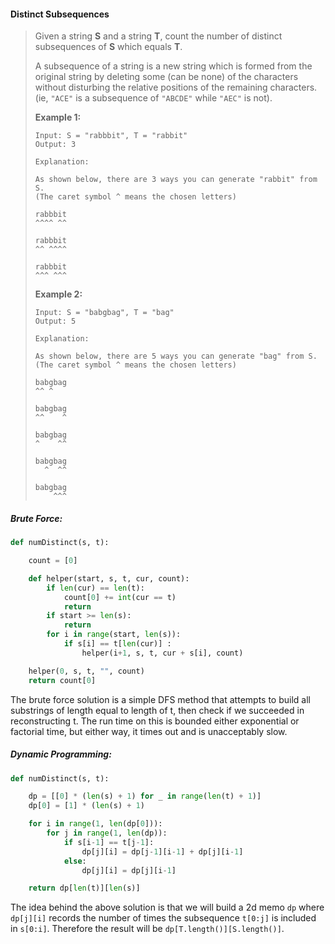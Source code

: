 #### Distinct Subsequences

> Given a string **S** and a string **T**, count the number of distinct subsequences of **S** which equals **T**.
>
> A subsequence of a string is a new string which is formed from the original string by deleting some \(can be none\) of the characters without disturbing the relative positions of the remaining characters. \(ie, `"ACE"` is a subsequence of `"ABCDE"` while `"AEC"` is not\).
>
> **Example 1:**
>
> ```
> Input: S = "rabbbit", T = "rabbit"
> Output: 3
>
> Explanation:
>
> As shown below, there are 3 ways you can generate "rabbit" from S.
> (The caret symbol ^ means the chosen letters)
>
> rabbbit
> ^^^^ ^^
>
> rabbbit
> ^^ ^^^^
>
> rabbbit
> ^^^ ^^^
> ```
>
> **Example 2:**
>
> ```
> Input: S = "babgbag", T = "bag"
> Output: 5
>
> Explanation:
>
> As shown below, there are 5 ways you can generate "bag" from S.
> (The caret symbol ^ means the chosen letters)
>
> babgbag
> ^^ ^
>
> babgbag
> ^^    ^
>
> babgbag
> ^    ^^
>
> babgbag
>   ^  ^^
>
> babgbag
>     ^^^
> ```

##### Brute Force:

```py
def numDistinct(s, t):

    count = [0]

    def helper(start, s, t, cur, count):            
        if len(cur) == len(t):
            count[0] += int(cur == t)
            return
        if start >= len(s):
            return
        for i in range(start, len(s)):
            if s[i] == t[len(cur)] :
                helper(i+1, s, t, cur + s[i], count)

    helper(0, s, t, "", count)
    return count[0]
```

The brute force solution is a simple DFS method that attempts to build all substrings of length equal to length of t, then check if we succeeded in reconstructing t. The run time on this is bounded either exponential or factorial time, but either way, it times out and is unacceptably slow.

##### Dynamic Programming:

```py
def numDistinct(s, t):

    dp = [[0] * (len(s) + 1) for _ in range(len(t) + 1)]
    dp[0] = [1] * (len(s) + 1)

    for i in range(1, len(dp[0])):        
        for j in range(1, len(dp)):
            if s[i-1] == t[j-1]:
                dp[j][i] = dp[j-1][i-1] + dp[j][i-1]
            else:
                dp[j][i] = dp[j][i-1]

    return dp[len(t)][len(s)]
```

The idea behind the above solution is that we will build a 2d memo `dp` where `dp[j][i]` records the number of times the subsequence `t[0:j]` is included in `s[0:i]`.  Therefore the result will be `dp[T.length()][S.length()]`.

